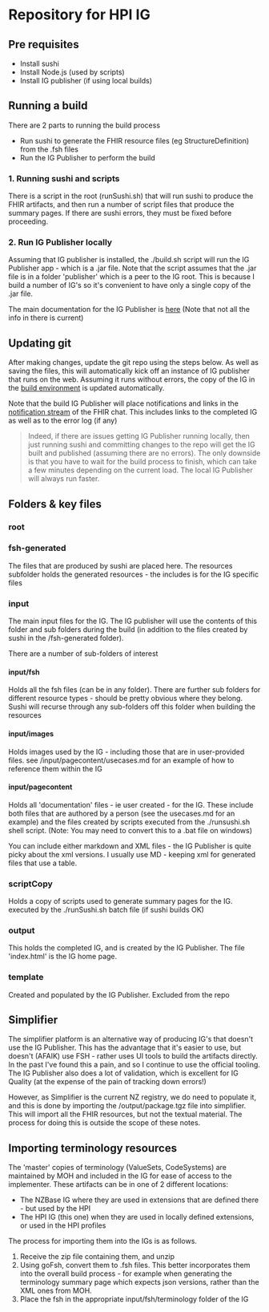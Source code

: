 # Repository for HPI IG  

## Pre requisites
    
* Install sushi
* Install Node.js (used by scripts)
* Install IG publisher (if using local builds)

## Running a build

There are 2 parts to running the build process
* Run sushi to generate the FHIR resource files (eg StructureDefinition) from the .fsh files
* Run the IG Publisher to perform the build

### 1. Running sushi and scripts
There is a script in the root (runSushi.sh) that will run sushi to produce the FHIR artifacts, and then run a number of script files that produce the summary pages. If there are sushi errors, they must be fixed before proceeding.

### 2. Run IG Publisher locally
Assuming that IG publisher is installed, the ./build.sh script will run the IG Publisher app - which is a .jar file. Note that the script assumes that the .jar file is in a folder 'publisher' which is a peer to the IG root. This is because I build a number of IG's so it's convenient to have only a single copy of the .jar file.

The main documentation for the IG Publisher is [here](https://confluence.hl7.org/display/FHIR/IG+Publisher+Documentation) (Note that not all the info in there is current)




## Updating git

After making changes, update the git repo using the steps below. As well as saving the files, this will automatically kick off an instance of IG publisher that runs on the web. Assuming it runs without errors, the copy of the IG in the [build environment](http://build.fhir.org/ig/HL7NZ/hpi/branches/master/index.html) is updated automatically.

Note that the build IG Publisher will place notifications and links in the [notification stream](https://chat.fhir.org/#narrow/stream/179297-committers.2Fnotification) of the FHIR chat. This includes links to the completed IG as well as to the error log (if any)

> Indeed, if there are issues getting IG Publisher running locally, then just running sushi and committing changes to the repo will get the IG built and published (assuming there are no errors). The only downside is that you have to wait for the build process to finish, which can take a few minutes depending on the current load. The local IG Publisher will always run faster.

## Folders & key files

### root

### fsh-generated

The files that are produced by sushi are placed here. The resources subfolder holds the
generated resources - the includes is for the IG specific files

### input

The main input files for the IG. The IG publisher will use the contents of this folder and
sub folders during the build (in addition to the files created by sushi in the /fsh-generated folder).

There are a number of sub-folders of interest

#### input/fsh

Holds all the fsh files (can be in any folder). There are further sub folders for different
resource types - should be pretty obvious where they belong. Sushi will recurse through any sub-folders
off this folder when building the resources

#### input/images

Holds images used by the IG - including those that are in user-provided files. see /input/pagecontent/usecases.md for an example of how to reference them within the IG

#### input/pagecontent

Holds all 'documentation' files - ie user created - for the IG. These include both files that
are authored by a person (see the usecases.md for an example) and the files created by scripts
executed from the ./runsushi.sh 
shell script. (Note: You may need to convert this to a .bat file on windows)

You can include either markdown and XML files - the IG Publisher is quite picky about 
the xml versions. I usually use MD - keeping xml for generated files that use a table.



### scriptCopy

Holds a copy of scripts used to generate summary pages for the IG.
executed by the ./runSushi.sh batch file (if sushi builds OK)


### output

This holds the completed IG, and is created by the IG Publisher. The file 'index.html' is the IG home page.

### template
Created and populated by the IG Publisher. Excluded from the repo

## Simplifier

The simplifier platform is an alternative way of producing IG's that doesn't use the IG Publisher. This has the advantage that it's easier to use, but doesn't (AFAIK) use FSH - rather uses UI tools to build the artifacts directly. In the past I've found this a pain, and so I continue to use the official tooling. The IG Publisher also does a lot of validation, which is excellent for IG Quality (at the expense of the pain of tracking down errors!)

However, as Simplifier is the current NZ registry, we do need to populate it, and this is done by importing the /output/package.tgz file into simplifier. This will import all the FHIR resources, but not the textual material. The process for doing this is outside the scope of these notes.

## Importing terminology resources

The 'master' copies of terminology (ValueSets, CodeSystems) are maintained by MOH and included
in the IG for ease of access to the implementer. These artifacts can be in one of 2 different locations:
* The NZBase IG where they are used in extensions that are defined there - but used by the HPI
* The HPI IG (this one) when they are used in locally defined extensions, or used in the HPI profiles 

The process for importing them into the IGs is as follows.

1. Receive the zip file containing them, and unzip
2. Using goFsh, convert them to .fsh files. This better incorporates them into the overall build process - for example when generating the terminology summary page which expects json versions, rather than the XML ones from MOH. 
3. Place the fsh in the appropriate input/fsh/terminology folder of the IG